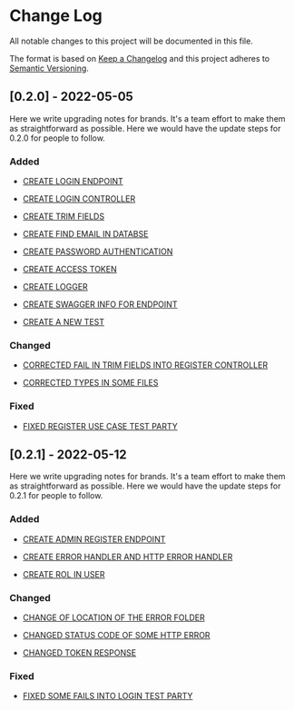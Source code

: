 # Change Log

All notable changes to this project will be documented in this file.

The format is based on [Keep a Changelog](http://keepachangelog.com/)
and this project adheres to [Semantic Versioning](http://semver.org/).

## [0.2.0] - 2022-05-05

Here we write upgrading notes for brands. It's a team effort to make them as
straightforward as possible. Here we would have the update steps for 0.2.0 for people to follow.

### Added

-   [CREATE LOGIN ENDPOINT](https://github.com/DomingoCast/jnt-copy/pull/130)

-   [CREATE LOGIN CONTROLLER](https://github.com/DomingoCast/jnt-copy/pull/142)

-   [CREATE TRIM FIELDS](https://github.com/DomingoCast/jnt-copy/pull/133)

-   [CREATE FIND EMAIL IN DATABSE](https://github.com/DomingoCast/jnt-copy/pull/144)

-   [CREATE PASSWORD AUTHENTICATION](https://github.com/DomingoCast/jnt-copy/pull/150)

-   [CREATE ACCESS TOKEN](https://github.com/DomingoCast/jnt-copy/pull/145)

-   [CREATE LOGGER](https://github.com/DomingoCast/jnt-copy/pull/100)

-   [CREATE SWAGGER INFO FOR ENDPOINT](https://github.com/DomingoCast/jnt-copy/pull/151)

-   [CREATE A NEW TEST ](https://github.com/DomingoCast/jnt-copy/pull/130)

### Changed

-   [CORRECTED FAIL IN TRIM FIELDS INTO REGISTER CONTROLLER](https://github.com/DomingoCast/jnt-copy/pull/149)

-   [CORRECTED TYPES IN SOME FILES](https://github.com/DomingoCast/jnt-copy/pull/149)

### Fixed

-   [FIXED REGISTER USE CASE TEST PARTY](https://www.notion.so/Register-Use-Case-Test-party-5f2d2123e0bf43f6bb4a2f0fc7d6ea5d)

## [0.2.1] - 2022-05-12

Here we write upgrading notes for brands. It's a team effort to make them as
straightforward as possible. Here we would have the update steps for 0.2.1 for people to follow.

### Added

-   [CREATE ADMIN REGISTER ENDPOINT](https://github.com/DomingoCast/jnt-copy/pull/153)

-   [CREATE ERROR HANDLER AND HTTP ERROR HANDLER](https://github.com/DomingoCast/jnt-copy/pull/158)

-   [CREATE ROL IN USER](https://github.com/DomingoCast/jnt-copy/pull/152)

### Changed

-   [CHANGE OF LOCATION OF THE ERROR FOLDER](https://github.com/DomingoCast/jnt-copy/pull/165)

-   [CHANGED STATUS CODE OF SOME HTTP ERROR](https://github.com/DomingoCast/jnt-copy/pull/158)

-   [CHANGED TOKEN RESPONSE](https://github.com/DomingoCast/jnt-copy/pull/171)

### Fixed

-   [FIXED SOME FAILS INTO LOGIN TEST PARTY](https://github.com/DomingoCast/jnt-copy/pull/158)

